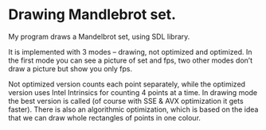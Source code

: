 # Drawing Mandlebrot set.

My program draws a Mandelbrot set, using SDL library.

It is implemented with 3 modes – drawing, not optimized and optimized. In the first mode you can see a picture of set and fps, two other modes don’t draw a picture but show you only fps.

Not optimized version counts each point separately, while the optimized version uses Intel Intrinsics for counting 4 points at a time. In drawing mode the best version is called (of course with SSE & AVX optimization it gets faster). There is also an algorithmic optimization, which is based on the idea that we can draw whole rectangles of points in one colour.
